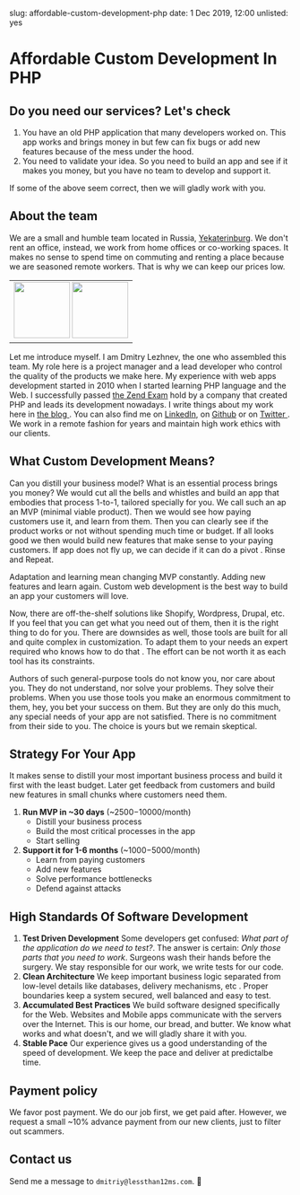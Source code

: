 slug: affordable-custom-development-php 
date: 1 Dec 2019, 12:00
unlisted: yes
# Affordable Custom Development In PHP 

## Do you need our services? Let's check

1. You have an old PHP application that many developers worked on. This app works and brings money in but few can fix bugs or add new features because of the mess under the hood. 
2. You need to validate your idea. So you need to build an app and see if it makes you money, but you have no team to develop and support it.

If some of the above seem correct, then we will gladly work with you.

## About the team
We are a small and humble team located in Russia, [Yekaterinburg](https://www.google.com/search?q=yekaterinburg). 
We don't rent an office, instead, we work from home offices or co-working spaces. It makes no sense to spend time on
 commuting and renting a place because we are seasoned remote workers. That is why we can keep our prices low.  
 
  <table>
  <tr>
  <td>
  <img src="/img/lezhnev.png" style="width:100px;">
  <a href="http://www.zend.com/en/yellow-pages/ZEND031138"><img src="/img/zend-cert-eng-2017-php.png" style="width
  :100px;
  " /></a>
  </td>
  </tr>
  </table>
  
Let me introduce myself. I am Dmitry Lezhnev, the one who assembled this team. My role here is a project manager and
a lead developer who control the quality of the products we make here. My experience with web apps development
 started in 2010 when I started learning PHP language and the Web. I successfully passed [the Zend Exam](http://www.zend.com/en/yellow-pages/ZEND031138) hold by a
  company that created PHP and leads its development nowadays. I write things about my work here in [the blog
  ](/). You can also find me on [LinkedIn](https://www.linkedin.com/in/dmitriy-lezhnev/), on [Github](https://github.com/lezhnev74) or on [Twitter
  ](https://twitter.com/dimalezhnev). We work in a remote fashion for years and maintain high work ethics with our
   clients.
  
## What Custom Development Means?

Can you distill your business model? What is an essential process brings you money? We would cut all the bells and
 whistles and build an app that embodies that process 1-to-1, tailored specially for you. We call such an ap an MVP
  (minimal viable product). Then we would see how paying customers use it, and learn from them. Then you can clearly
   see if the product works or not without spending much time or budget. If all looks good we then would build new
    features that make sense to your paying customers. If app does not fly up, we can decide if it can do a pivot
    . Rinse and Repeat.   
     
Adaptation and learning mean changing MVP constantly. Adding new features and learn again. Custom web development is
 the best way to build an app your customers will love.

Now, there are off-the-shelf solutions like Shopify, Wordpress, Drupal, etc. If you feel that you can get what you
 need out of them, then it is the right thing to do for you. There are downsides as well, those tools are built for
  all and quite complex in customization. To adapt them to your needs an expert required who knows how to do that
  . The effort can be not worth it as each tool has its constraints.
  
Authors of such general-purpose tools do not know you, nor care about you. They do not understand, nor solve your
 problems. They solve their problems. When you use those tools you make an enormous commitment to them, hey, you bet
  your success on them. But they are only do this much, any special needs of your app are not satisfied. There is no
   commitment from their side to you. The choice is yours but we remain skeptical.

## Strategy For Your App
It makes sense to distill your most important business process and build it first with the least budget. Later get
 feedback from customers and build new features in small chunks where customers need them.
 
1. **Run MVP in ~30 days** (~$2500-$10000/month)
    - Distill your business process
    - Build the most critical processes in the app
    - Start selling
2. **Support it for 1-6 months** (~$1000-$5000/month)
    - Learn from paying customers
    - Add new features
    - Solve performance bottlenecks
    - Defend against attacks
    

## High Standards Of Software Development

1. **Test Driven Development**
Some developers get confused: *What part of the application do we need to test?*. The answer is certain: *Only those parts that you need to work*. 
Surgeons wash their hands before the surgery. We stay responsible for our work, we write tests for our code.  
2. **Clean Architecture**
We keep important business logic separated from low-level details like databases, delivery mechanisms, etc
. Proper boundaries keep a system secured, well balanced and easy to test.
3. **Accumulated Best Practices**
We build software designed specifically for the Web. Websites and Mobile apps communicate with the servers over the
 Internet. This is our home, our bread, and butter. We know what works and what doesn't, and we will gladly share it with you.
4. **Stable Pace**
Our experience gives us a good understanding of the speed of development. We keep the pace and deliver at predictalbe time.
 
## Payment policy
We favor post payment. We do our job first, we get paid after. However, we request a small ~10% advance payment from our new clients, just to filter out scammers. 
 
## Contact us

Send me a message to `dmitriy@lessthan12ms.com`. 👋 
